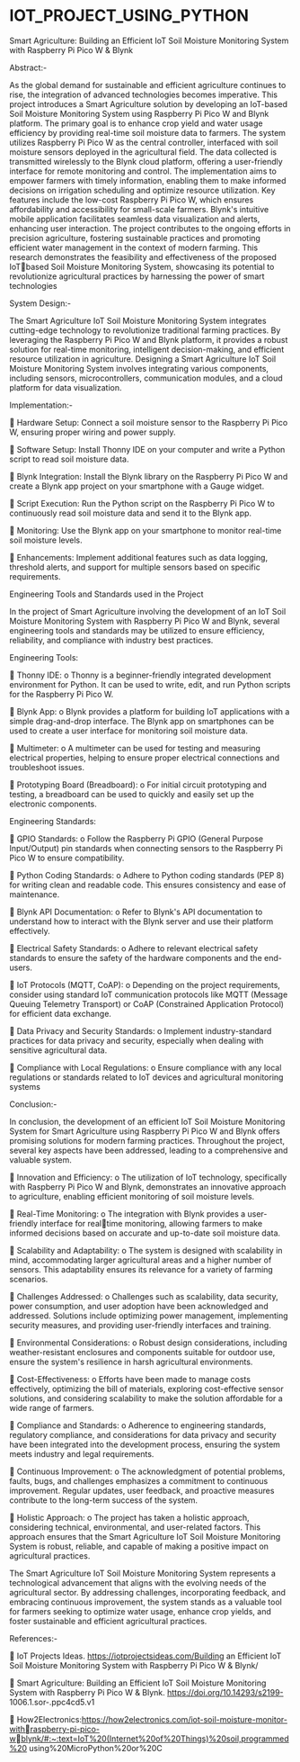 # IOT_PROJECT_USING_PYTHON
Smart Agriculture: Building an Efficient IoT Soil  Moisture Monitoring System with Raspberry Pi  Pico W &amp; Blynk

Abstract:-

As the global demand for sustainable and efficient agriculture continues to rise, the 
integration of advanced technologies becomes imperative. This project introduces a 
Smart Agriculture solution by developing an IoT-based Soil Moisture Monitoring 
System using Raspberry Pi Pico W and Blynk platform. The primary goal is to 
enhance crop yield and water usage efficiency by providing real-time soil moisture 
data to farmers.
The system utilizes Raspberry Pi Pico W as the central controller, interfaced with 
soil moisture sensors deployed in the agricultural field. The data collected is 
transmitted wirelessly to the Blynk cloud platform, offering a user-friendly interface 
for remote monitoring and control. The implementation aims to empower farmers 
with timely information, enabling them to make informed decisions on irrigation 
scheduling and optimize resource utilization.
Key features include the low-cost Raspberry Pi Pico W, which ensures affordability 
and accessibility for small-scale farmers. Blynk's intuitive mobile application 
facilitates seamless data visualization and alerts, enhancing user interaction. The 
project contributes to the ongoing efforts in precision agriculture, fostering 
sustainable practices and promoting efficient water management in the context of 
modern farming.
This research demonstrates the feasibility and effectiveness of the proposed IoTbased Soil Moisture Monitoring System, showcasing its potential to revolutionize 
agricultural practices by harnessing the power of smart technologies

System Design:-

The Smart Agriculture IoT Soil Moisture Monitoring System integrates cutting-edge 
technology to revolutionize traditional farming practices. By leveraging the 
Raspberry Pi Pico W and Blynk platform, it provides a robust solution for real-time 
monitoring, intelligent decision-making, and efficient resource utilization in 
agriculture. Designing a Smart Agriculture IoT Soil Moisture Monitoring System 
involves integrating various components, including sensors, microcontrollers, 
communication modules, and a cloud platform for data visualization.

 Implementation:-

 Hardware Setup: Connect a soil moisture sensor to the Raspberry Pi Pico W, 
ensuring proper wiring and power supply.

 Software Setup: Install Thonny IDE on your computer and write a Python 
script to read soil moisture data.

 Blynk Integration: Install the Blynk library on the Raspberry Pi Pico W and 
create a Blynk app project on your smartphone with a Gauge widget.

 Script Execution: Run the Python script on the Raspberry Pi Pico W to 
continuously read soil moisture data and send it to the Blynk app.

 Monitoring: Use the Blynk app on your smartphone to monitor real-time soil 
moisture levels.

 Enhancements: Implement additional features such as data logging, threshold 
alerts, and support for multiple sensors based on specific requirements.

 Engineering Tools and Standards used in the Project

In the project of Smart Agriculture involving the development of an IoT Soil 
Moisture Monitoring System with Raspberry Pi Pico W and Blynk, several 
engineering tools and standards may be utilized to ensure efficiency, reliability, and
compliance with industry best practices.

Engineering Tools:

 Thonny IDE: 
o Thonny is a beginner-friendly integrated development environment for 
Python. It can be used to write, edit, and run Python scripts for the 
Raspberry Pi Pico W. 

 Blynk App:
o Blynk provides a platform for building IoT applications with a simple 
drag-and-drop interface. The Blynk app on smartphones can be used to 
create a user interface for monitoring soil moisture data.

 Multimeter:
o A multimeter can be used for testing and measuring electrical 
properties, helping to ensure proper electrical connections and 
troubleshoot issues.

 Prototyping Board (Breadboard):
o For initial circuit prototyping and testing, a breadboard can be used to 
quickly and easily set up the electronic components.

Engineering Standards:

 GPIO Standards:
o Follow the Raspberry Pi GPIO (General Purpose Input/Output) pin 
standards when connecting sensors to the Raspberry Pi Pico W to 
ensure compatibility.

 Python Coding Standards:
o Adhere to Python coding standards (PEP 8) for writing clean and 
readable code. This ensures consistency and ease of maintenance.

 Blynk API Documentation:
o Refer to Blynk's API documentation to understand how to interact with 
the Blynk server and use their platform effectively.

 Electrical Safety Standards:
o Adhere to relevant electrical safety standards to ensure the safety of the 
hardware components and the end-users.

 IoT Protocols (MQTT, CoAP):
o Depending on the project requirements, consider using standard IoT 
communication protocols like MQTT (Message Queuing Telemetry 
Transport) or CoAP (Constrained Application Protocol) for efficient 
data exchange.

 Data Privacy and Security Standards:
o Implement industry-standard practices for data privacy and security, 
especially when dealing with sensitive agricultural data.

 Compliance with Local Regulations:
o Ensure compliance with any local regulations or standards related to 
IoT devices and agricultural monitoring systems

 Conclusion:-

In conclusion, the development of an efficient IoT Soil Moisture Monitoring System 
for Smart Agriculture using Raspberry Pi Pico W and Blynk offers promising 
solutions for modern farming practices. Throughout the project, several key aspects 
have been addressed, leading to a comprehensive and valuable system.

 Innovation and Efficiency:
o The utilization of IoT technology, specifically with Raspberry Pi Pico 
W and Blynk, demonstrates an innovative approach to agriculture, 
enabling efficient monitoring of soil moisture levels.

 Real-Time Monitoring:
o The integration with Blynk provides a user-friendly interface for realtime monitoring, allowing farmers to make informed decisions based on 
accurate and up-to-date soil moisture data.

 Scalability and Adaptability:
o The system is designed with scalability in mind, accommodating larger 
agricultural areas and a higher number of sensors. This adaptability 
ensures its relevance for a variety of farming scenarios.

 Challenges Addressed:
o Challenges such as scalability, data security, power consumption, and 
user adoption have been acknowledged and addressed. Solutions 
include optimizing power management, implementing security 
measures, and providing user-friendly interfaces and training.

 Environmental Considerations:
o Robust design considerations, including weather-resistant enclosures and 
components suitable for outdoor use, ensure the system's resilience in harsh 
agricultural environments.

 Cost-Effectiveness:
o Efforts have been made to manage costs effectively, optimizing the bill 
of materials, exploring cost-effective sensor solutions, and considering 
scalability to make the solution affordable for a wide range of farmers.

 Compliance and Standards:
o Adherence to engineering standards, regulatory compliance, and 
considerations for data privacy and security have been integrated into 
the development process, ensuring the system meets industry and legal 
requirements.

 Continuous Improvement:
o The acknowledgment of potential problems, faults, bugs, and 
challenges emphasizes a commitment to continuous improvement. 
Regular updates, user feedback, and proactive measures contribute to 
the long-term success of the system.

 Holistic Approach:
o The project has taken a holistic approach, considering technical, 
environmental, and user-related factors. This approach ensures that the 
Smart Agriculture IoT Soil Moisture Monitoring System is robust, 
reliable, and capable of making a positive impact on agricultural 
practices.

The Smart Agriculture IoT Soil Moisture Monitoring System represents a 
technological advancement that aligns with the evolving needs of the 
agricultural sector. By addressing challenges, incorporating feedback, and 
embracing continuous improvement, the system stands as a valuable tool for 
farmers seeking to optimize water usage, enhance crop yields, and foster 
sustainable and efficient agricultural practices.

References:-

 IoT Projects Ideas. https://iotprojectsideas.com/Building an Efficient IoT Soil 
Moisture Monitoring System with Raspberry Pi Pico W & Blynk/

 Smart Agriculture: Building an Efficient IoT Soil Moisture Monitoring 
System with Raspberry Pi Pico W & Blynk. https://doi.org/10.14293/s2199-
1006.1.sor-.ppc4cd5.v1

 How2Electronics:https://how2electronics.com/iot-soil-moisture-monitor-withraspberry-pi-pico-wblynk/#:~:text=IoT%20(Internet%20of%20Things)%20soil,programmed%20
using%20MicroPython%20or%20C
